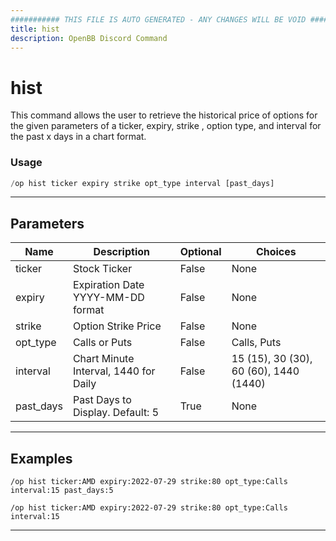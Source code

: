```yaml
---
########### THIS FILE IS AUTO GENERATED - ANY CHANGES WILL BE VOID ###########
title: hist
description: OpenBB Discord Command
---
```


# hist

This command allows the user to retrieve the historical price of options for the given parameters of a ticker, expiry, strike , option type, and interval for the past x days in a chart format.

### Usage

```python wordwrap
/op hist ticker expiry strike opt_type interval [past_days]
```

---

## Parameters

| Name | Description | Optional | Choices |
| ---- | ----------- | -------- | ------- |
| ticker | Stock Ticker | False | None |
| expiry | Expiration Date YYYY-MM-DD format | False | None |
| strike | Option Strike Price | False | None |
| opt_type | Calls or Puts | False | Calls, Puts |
| interval | Chart Minute Interval, 1440 for Daily | False | 15 (15), 30 (30), 60 (60), 1440 (1440) |
| past_days | Past Days to Display. Default: 5 | True | None |


---

## Examples

```
/op hist ticker:AMD expiry:2022-07-29 strike:80 opt_type:Calls interval:15 past_days:5
```

```
/op hist ticker:AMD expiry:2022-07-29 strike:80 opt_type:Calls interval:15
```

---
